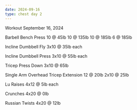 ```yaml
---
date: 2024-09-16
type: chest day 2
---
```

Workout September 16, 2024

Barbell Bench Press
10 @ 45lb 
10 @ 135lb
10 @ 185lb
6 @ 185lb

Incline Dumbbell Fly
3x10 @ 35lb each

Incline Dumbbell Press
3x10 @ 55lb each

Tricep Press Down
3x10 @ 65lb

Single Arm Overhead Tricep Extension
12 @ 20lb
2x10 @ 25lb

Lu Raises
4x12 @ 5lb each

Crunches
4x20 @ 0lb

Russian Twists
4x20 @ 12lb